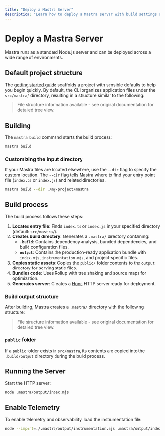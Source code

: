 ```yaml
---
title: "Deploy a Mastra Server"
description: "Learn how to deploy a Mastra server with build settings and deployment options."
---
```



# Deploy a Mastra Server

Mastra runs as a standard Node.js server and can be deployed across a wide range of environments.

## Default project structure

The [getting started guide](/docs/getting-started/installation) scaffolds a project with sensible defaults to help you begin quickly. By default, the CLI organizes application files under the `src/mastra/` directory, resulting in a structure similar to the following:

> File structure information available - see original documentation for detailed tree view.

## Building

The `mastra build` command starts the build process:

```bash copy
mastra build
```

### Customizing the input directory

If your Mastra files are located elsewhere, use the `--dir` flag to specify the custom location. The `--dir` flag tells Mastra where to find your entry point file (`index.ts` or `index.js`) and related directories.

```bash copy
mastra build --dir ./my-project/mastra
```

## Build process

The build process follows these steps:

1. **Locates entry file**: Finds `index.ts` or `index.js` in your specified directory (default: `src/mastra/`).
2. **Creates build directory**: Generates a `.mastra/` directory containing:
    - **`.build`**: Contains dependency analysis, bundled dependencies, and build configuration files.
    - **`output`**: Contains the production-ready application bundle with `index.mjs`, `instrumentation.mjs`, and project-specific files.
3. **Copies static assets**: Copies the `public/` folder contents to the `output` directory for serving static files.
4. **Bundles code**: Uses Rollup with tree shaking and source maps for optimization.
5. **Generates server**: Creates a [Hono](https://hono.dev) HTTP server ready for deployment.

### Build output structure

After building, Mastra creates a `.mastra/` directory with the following structure:

> File structure information available - see original documentation for detailed tree view.

### `public` folder

If a `public` folder exists in `src/mastra`, its contents are copied into the `.build/output` directory during the build process.

## Running the Server

Start the HTTP server:

```bash copy
node .mastra/output/index.mjs
```

## Enable Telemetry

To enable telemetry and observability, load the instrumentation file:

```bash copy
node --import=./.mastra/output/instrumentation.mjs .mastra/output/index.mjs
```
